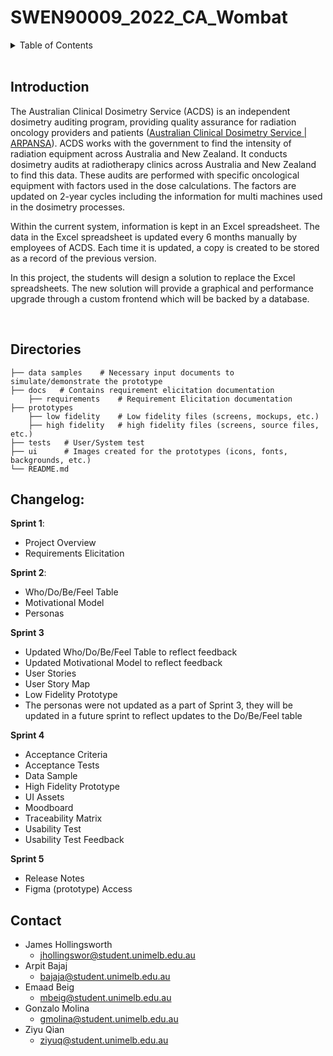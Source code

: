 # SWEN90009_2022_CA_Wombat

<!-- TABLE OF CONTENTS -->
<details>
  <summary>Table of Contents</summary>
  <ol>
    <li>
      <a href="#introduction">Introduction</a>
    </li>
    <li>
      <a href="#directories">Directories</a>
    </li>
    <li>
        <a href="#changelog">Changelog</a>
    </li>
    <li>
        <a href="#contact">Contact</a>
    </li>
  </ol>
</details>
<br />

<!-- Introduction -->

## Introduction

The Australian Clinical Dosimetry Service (ACDS) is an independent dosimetry auditing program, providing quality assurance for radiation oncology providers and patients ([Australian Clinical Dosimetry Service | ARPANSA](https://www.arpansa.gov.au/our-services/testing-and-calibration/calibration/australian-clinical-dosimetry-service)). ACDS works with the government to find the intensity of radiation equipment across Australia and New Zealand. It conducts dosimetry audits at radiotherapy clinics across Australia and New Zealand to find this data. These audits are performed with specific oncological equipment with factors used in the dose calculations. The factors are updated on 2-year cycles including the information for multi machines used in the dosimetry processes.

Within the current system, information is kept in an Excel spreadsheet. The data in the Excel spreadsheet is updated every 6 months manually by employees of ACDS. Each time it is updated, a copy is created to be stored as a record of the previous version.

In this project, the students will design a solution to replace the Excel spreadsheets. The new solution will provide a graphical and performance upgrade through a custom frontend which will be backed by a database.

<br/>

## Directories

    ├── data samples    # Necessary input documents to simulate/demonstrate the prototype
    ├── docs   # Contains requirement elicitation documentation
        ├── requirements    # Requirement Elicitation documentation
    ├── prototypes
        ├── low fidelity    # Low fidelity files (screens, mockups, etc.)
        ├── high fidelity   # high fidelity files (screens, source files, etc.)
    ├── tests   # User/System test
    ├── ui      # Images created for the prototypes (icons, fonts, backgrounds, etc.)
    └── README.md

## Changelog:

**Sprint 1**:

- Project Overview
- Requirements Elicitation

**Sprint 2**:

- Who/Do/Be/Feel Table
- Motivational Model
- Personas

**Sprint 3**

- Updated Who/Do/Be/Feel Table to reflect feedback
- Updated Motivational Model to reflect feedback
- User Stories
- User Story Map
- Low Fidelity Prototype
- The personas were not updated as a part of Sprint 3, they will be updated in a future sprint to reflect updates to the Do/Be/Feel table

**Sprint 4**

- Acceptance Criteria
- Acceptance Tests
- Data Sample
- High Fidelity Prototype
- UI Assets
- Moodboard
- Traceability Matrix
- Usability Test
- Usability Test Feedback

**Sprint 5**

- Release Notes
- Figma (prototype) Access

## Contact

- James Hollingsworth
  - jhollingswor@student.unimelb.edu.au
- Arpit Bajaj
  - bajaja@student.unimelb.edu.au
- Emaad Beig
  - mbeig@student.unimelb.edu.au
- Gonzalo Molina
  - gmolina@student.unimelb.edu.au
- Ziyu Qian
  - ziyuq@student.unimelb.edu.au
